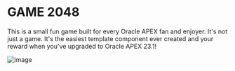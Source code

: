 # GAME 2048

This is a small fun game built for every Oracle APEX fan and enjoyer. 
It's not just a game. 
It's the easiest template component ever created and your reward when you've upgraded to Oracle APEX 23.1!

![image](https://github.com/baldogiRichard/apex-game-2048/assets/100072414/4e1676e7-e50a-409b-a8e0-d06cb1f6c395)
